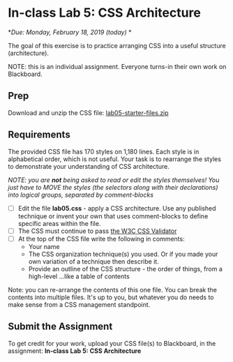 # In-class Lab 5: CSS Architecture

**Due: Monday, February 18, 2019 (today)* * 

The goal of this exercise is to practice arranging CSS into a useful structure (architecture).

NOTE: this is an individual assignment.  Everyone turns-in their own work on Blackboard.

## Prep

Download and unzip the CSS file: [lab05-starter-files.zip](lab05-starter-files.zip)

## Requirements

The provided CSS file has 170 styles on 1,180 lines.  Each style is in alphabetical order, which is not useful.  Your task is to rearrange the styles to demonstrate your understanding of CSS architecture.

*NOTE: you are **not** being asked to read or edit the styles themselves!  You just have to MOVE the styles (the selectors along with their declarations) into logical groups, separated by comment-blocks*

- [ ] Edit the file **lab05.css** - apply a CSS architecture.  Use any published technique or invent your own that uses comment-blocks to define specific areas within the file.
- [ ] The CSS must continue to pass [the W3C CSS Validator](https://jigsaw.w3.org/css-validator/)
- [ ] At the top of the CSS file write the following in comments:
  - Your name
  - The CSS organization technique(s) you used.  Or if you made your own variation of a technique then describe it.
  - Provide an outline of the CSS structure - the order of things, from a high-level ...like a table of contents

Note: you can re-arrange the contents of this one file.  You can break the contents into multiple files.  It's up to you, but whatever you do needs to make sense from a CSS management standpoint.

## Submit the Assignment

To get credit for your work, upload your CSS file(s) to Blackboard, in the assignment: **In-class Lab 5: CSS Architecture**

